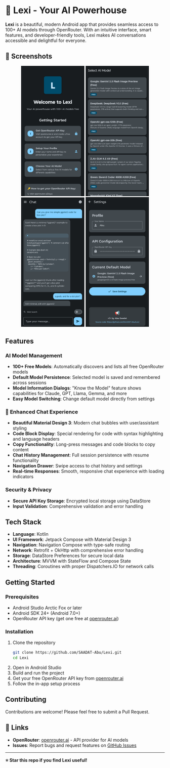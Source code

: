 # 🤖 Lexi - Your AI Powerhouse

**Lexi** is a beautiful, modern Android app that provides seamless access to 100+ AI models through OpenRouter. With an intuitive interface, smart features, and developer-friendly tools, Lexi makes AI conversations accessible and delightful for everyone.

## 📱 Screenshots

<p align="center">
  <img src="Screenshots/1.png" width="200" />
  <img src="Screenshots/2.png" width="200" /> 
  <img src="Screenshots/3.png" width="200" />
  <img src="Screenshots/4.png" width="200" />
</p>

## Features


### **AI Model Management**
- **100+ Free Models**: Automatically discovers and lists all free OpenRouter models
- **Default Model Persistence**: Selected model is saved and remembered across sessions
- **Model Information Dialogs**: "Know the Model" feature shows capabilities for Claude, GPT, Llama, Gemma, and more
- **Easy Model Switching**: Change default model directly from settings

### 💬 **Enhanced Chat Experience**
- **Beautiful Material Design 3**: Modern chat bubbles with user/assistant styling
- **Code Block Display**: Special rendering for code with syntax highlighting and language headers
- **Copy Functionality**: Long-press messages and code blocks to copy content
- **Chat History Management**: Full session persistence with resume functionality
- **Navigation Drawer**: Swipe access to chat history and settings
- **Real-time Responses**: Smooth, responsive chat experience with loading indicators

### **Security & Privacy**
- **Secure API Key Storage**: Encrypted local storage using DataStore
- **Input Validation**: Comprehensive validation and error handling

## Tech Stack

- **Language**: Kotlin
- **UI Framework**: Jetpack Compose with Material Design 3
- **Navigation**: Navigation Compose with type-safe routing
- **Network**: Retrofit + OkHttp with comprehensive error handling
- **Storage**: DataStore Preferences for secure local data
- **Architecture**: MVVM with StateFlow and Compose State
- **Threading**: Coroutines with proper Dispatchers.IO for network calls

## Getting Started

### Prerequisites
- Android Studio Arctic Fox or later
- Android SDK 24+ (Android 7.0+)
- OpenRouter API key (get one free at [openrouter.ai](https://openrouter.ai))

### Installation
1. Clone the repository
   ```bash
   git clone https://github.com/SAADAT-Abu/Lexi.git
   cd Lexi
   ```
2. Open in Android Studio
3. Build and run the project
4. Get your free OpenRouter API key from [openrouter.ai](https://openrouter.ai)
5. Follow the in-app setup process

## Contributing

Contributions are welcome! Please feel free to submit a Pull Request.


## 🔗 Links

- **OpenRouter**: [openrouter.ai](https://openrouter.ai) - API provider for AI models
- **Issues**: Report bugs and request features on [GitHub Issues](https://github.com/SAADAT-Abu/Lexi/issues)

---

**⭐ Star this repo if you find Lexi useful!**
